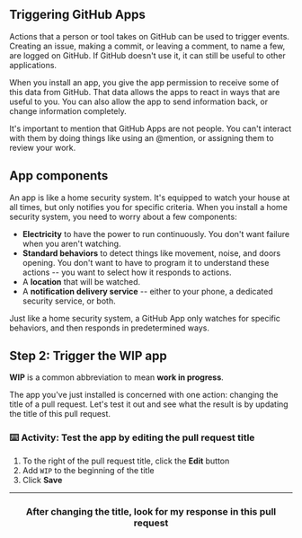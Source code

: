 ## Triggering GitHub Apps

Actions that a person or tool takes on GitHub can be used to trigger events. Creating an issue, making a commit, or leaving a comment, to name a few, are logged on GitHub. If GitHub doesn't use it, it can still be useful to other applications.

When you install an app, you give the app permission to receive some of this data from GitHub. That data allows the apps to react in ways that are useful to you. You can also allow the app to send information back, or change information completely.

It's important to mention that GitHub Apps are not people. You can't interact with them by doing things like using an @mention, or assigning them to review your work.

## App components

An app is like a home security system. It's equipped to watch your house at all times, but only notifies you for specific criteria.	When you install a home security system, you need to worry about a few components:

- **Electricity** to have the power to run continuously. You don't want failure when you aren't watching.
- **Standard behaviors** to detect things like movement, noise, and doors opening. You don't want to have to program it to understand these actions -- you want to select how it responds to actions.
- A **location** that will be watched.
- A **notification delivery service** -- either to your phone, a dedicated security service, or both.

Just like a home security system, a GitHub App only watches for specific behaviors, and then responds in predetermined ways.

## Step 2: Trigger the WIP app

**WIP** is a common abbreviation to mean **work in progress**.

The app you've just installed is concerned with one action: changing the title of a pull request. Let's test it out and see what the result is by updating the title of this pull request.

### :keyboard: Activity: Test the app by editing the pull request title

1. To the right of the pull request title, click the **Edit** button
1. Add `WIP` to the beginning of the title
1. Click **Save**

<hr>
<h3 align="center">After changing the title, look for my response in this pull request</h3>

